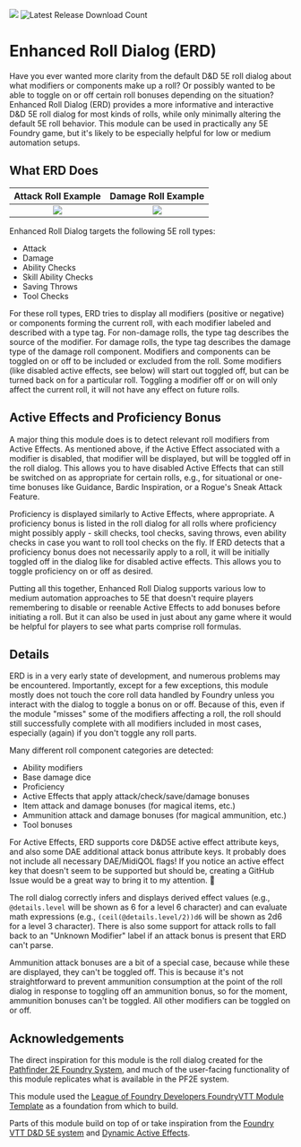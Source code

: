 ![](https://img.shields.io/badge/Foundry-10.291-informational)
![Latest Release Download Count](https://img.shields.io/badge/dynamic/json?label=Downloads@latest&query=assets%5B1%5D.download_count&url=https%3A%2F%2Fapi.github.com%2Frepos%2FJulieWinchester%2Ffoundry-enhanced-roll-dialog%2Freleases%2Flatest)

<!--- Forge Bazaar Install % Badge -->
<!--- replace <your-module-name> with the `name` in your manifest -->
<!--- ![Forge Installs](https://img.shields.io/badge/dynamic/json?label=Forge%20Installs&query=package.installs&suffix=%25&url=https%3A%2F%2Fforge-vtt.com%2Fapi%2Fbazaar%2Fpackage%2F<your-module-name>&colorB=4aa94a) -->

# Enhanced Roll Dialog (ERD)

Have you ever wanted more clarity from the default D&D 5E roll dialog about what modifiers or components make up a roll? Or possibly wanted to be able to toggle on or off certain roll bonuses depending on the situation? Enhanced Roll Dialog (ERD) provides a more informative and interactive D&D 5E roll dialog for most kinds of rolls, while only minimally altering the default 5E roll behavior. This module can be used in practically any 5E Foundry game, but it's likely to be especially helpful for low or medium automation setups.  

## What ERD Does

Attack Roll Example | Damage Roll Example
:------------------:|:-------------------------:
![](https://user-images.githubusercontent.com/14943160/209609352-44e7597c-caf0-4d5c-a3e3-2d5bca6e3258.png) | ![](https://user-images.githubusercontent.com/14943160/210117096-1e0ef653-b6a1-4ed5-a94c-e419aa9589d3.png)

Enhanced Roll Dialog targets the following 5E roll types:
- Attack
- Damage
- Ability Checks
- Skill Ability Checks
- Saving Throws
- Tool Checks

For these roll types, ERD tries to display all modifiers (positive or negative) or components forming the current roll, with each modifier labeled and described with a type tag. For non-damage rolls, the type tag describes the source of the modifier. For damage rolls, the type tag describes the damage type of the damage roll component. Modifiers and components can be toggled on or off to be included or excluded from the roll. Some modifiers (like disabled active effects, see below) will start out toggled off, but can be turned back on for a particular roll. Toggling a modifier off or on will only affect the current roll, it will not have any effect on future rolls. 

## Active Effects and Proficiency Bonus

A major thing this module does is to detect relevant roll modifiers from Active Effects. As mentioned above, if the Active Effect associated with a modifier is disabled, that modifier will be displayed, but will be toggled off in the roll dialog. This allows you to have disabled Active Effects that can still be switched on as appropriate for certain rolls, e.g., for situational or one-time bonuses like Guidance, Bardic Inspiration, or a Rogue's Sneak Attack Feature. 

Proficiency is displayed similarly to Active Effects, where appropriate. A proficiency bonus is listed in the roll dialog for all rolls where proficiency might possibly apply - skill checks, tool checks, saving throws, even ability checks in case you want to roll tool checks on the fly. If ERD detects that a proficiency bonus does not necessarily apply to a roll, it will be initially toggled off in the dialog like for disabled active effects. This allows you to toggle proficiency on or off as desired. 

Putting all this together, Enhanced Roll Dialog supports various low to medium automation approaches to 5E that doesn't require players remembering to disable or reenable Active Effects to add bonuses before initiating a roll. But it can also be used in just about any game where it would be helpful for players to see what parts comprise roll formulas. 

## Details

ERD is in a very early state of development, and numerous problems may be encountered. Importantly, except for a few exceptions, this module mostly does not touch the core roll data handled by Foundry unless you interact with the dialog to toggle a bonus on or off. Because of this, even if the module "misses" some of the modifiers affecting a roll, the roll should still successfully complete with all modifiers included in most cases, especially (again) if you don't toggle any roll parts.

Many different roll component categories are detected: 
- Ability modifiers
- Base damage dice
- Proficiency
- Active Effects that apply attack/check/save/damage bonuses 
- Item attack and damage bonuses (for magical items, etc.)
- Ammunition attack and damage bonuses (for magical ammunition, etc.)
- Tool bonuses

For Active Effects, ERD supports core D&D5E active effect attribute keys, and also some DAE additional attack bonus attribute keys. It probably does not include all necessary DAE/MidiQOL flags! If you notice an active effect key that doesn't seem to be supported but should be, creating a GitHub Issue would be a great way to bring it to my attention. 🙂

The roll dialog correctly infers and displays derived effect values (e.g., `@details.level` will be shown as 6 for a level 6 character) and can evaluate math expressions (e.g., `(ceil(@details.level/2))d6` will be shown as 2d6 for a level 3 character). There is also some support for attack rolls to fall back to an "Unknown Modifier" label if an attack bonus is present that ERD can't parse. 

Ammunition attack bonuses are a bit of a special case, because while these are displayed, they can't be toggled off. This is because it's not straightforward to prevent ammunition consumption at the point of the roll dialog in response to toggling off an ammunition bonus, so for the moment, ammunition bonuses can't be toggled. All other modifiers can be toggled on or off. 

## Acknowledgements

The direct inspiration for this module is the roll dialog created for the [Pathfinder 2E Foundry System](https://github.com/foundryvtt/pf2e), and much of the user-facing functionality of this module replicates what is available in the PF2E system. 

This module used the [League of Foundry Developers FoundryVTT Module Template](https://github.com/League-of-Foundry-Developers/FoundryVTT-Module-Template) as a foundation from which to build. 

Parts of this module build on top of or take inspiration from the [Foundry VTT D&D 5E system](https://github.com/foundryvtt/dnd5e) and [Dynamic Active Effects](https://gitlab.com/tposney/dae).

